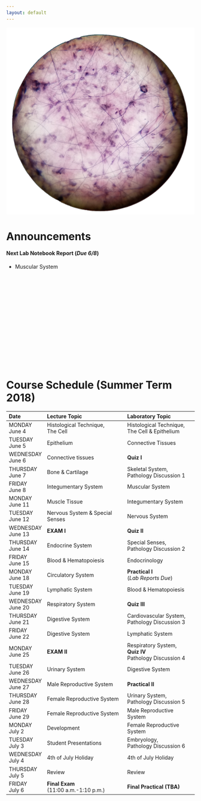 ```yaml
---
layout: default
---
```


![Splash_IMAGE](./assets/images/splash_image.png)


<a id="jump-to-announcements" class="jump-to-section"> </a>
# Announcements



#### Next Lab Notebook Report (_Due 6/8_)
* Muscular System

<br>
<br>
<br>
<br>
<br>
<br>
<br>
<br>
<br>
<br>
<br>
<br>
<br>
<br>



<a id="jump-to-schedule" class="jump-to-section"> </a>
# Course Schedule (Summer Term 2018)

| Date                        | Lecture Topic                        | Laboratory Topic                                       |
|:----------------------------|:-------------------------------------|:-------------------------------------------------------|
| MONDAY<br> June 4           | Histological Technique, <br>The Cell | Histological Technique, <br>The Cell & Epithelium      |
| TUESDAY<br> June 5          | Epithelium                           | Connective Tissues                                     |
| WEDNESDAY<br> June 6        | Connective tissues                   | **Quiz I**                                             |
| THURSDAY<br> June 7         | Bone & Cartilage                     | Skeletal System, <br>Pathology Discussion 1            |
| FRIDAY<br>   June 8         | Integumentary System                 | Muscular System                                        |
| MONDAY<br> June 11          | Muscle Tissue                        | Integumentary System                                   |
| TUESDAY<br> June 12         | Nervous System & Special Senses      | Nervous System                                         |
| WEDNESDAY<br> June 13       | **EXAM I**                           | **Quiz II**                                            |
| THURSDAY<br> June 14        | Endocrine System                     | Special Senses, <br>Pathology Discussion 2             |
| FRIDAY<br> June 15          | Blood & Hematopoiesis                | Endocrinology                                          |
| MONDAY<br> June 18          | Circulatory System                   | **Practical I**<br> (_Lab Reports Due_)                |
| TUESDAY<br> June 19         | Lymphatic System                     | Blood & Hematopoiesis                                  |
| WEDNESDAY<br> June 20       | Respiratory System                   | **Quiz III**                                           |
| THURSDAY<br> June 21        | Digestive System                     | Cardiovascular System, <br>Pathology Discussion 3      |
| FRIDAY<br> June 22          | Digestive System                     | Lymphatic System                                       |
| MONDAY<br> June 25          | **EXAM II**                          | Respiratory System,<br>**Quiz IV**<br>Pathology Discussion 4 |
| TUESDAY<br> June 26         | Urinary System                       | Digestive System                                       |
| WEDNESDAY<br> June 27       | Male Reproductive System             | **Practical II**                                       |
| THURSDAY<br> June 28        | Female Reproductive System           | Urinary System, <br>Pathology Discussion 5             |
| FRIDAY<br> June 29          | Female Reproductive System           | Male Reproductive System                               |
| MONDAY<br> July 2           | Development                          | Female Reproductive System                             |
| TUESDAY<br> July 3          | Student Presentations                | Embryology, <br>Pathology Discussion 6                 |
| WEDNESDAY<br> July 4        | 4th of July Holiday                  | 4th of July Holiday                                    |
| THURSDAY<br> July 5         | Review                               | Review                                                 |
| FRIDAY<br> July 6           | **Final Exam**<br>(11:00 a.m.-1:10 p.m.)| **Final Practical (TBA)**                              |
